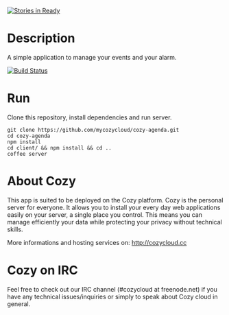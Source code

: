 [![Stories in Ready](https://badge.waffle.io/mycozycloud/cozy-agenda.png?label=ready)](https://waffle.io/mycozycloud/cozy-agenda)  

# Description

A simple application to manage your events and your alarm.

[![Build
Status](https://travis-ci.org/mycozycloud/cozy-agenda.png?branch=master)](https://travis-ci.org/mycozycloud/cozy-agenda)

# Run

Clone this repository, install dependencies and run server.

    git clone https://github.com/mycozycloud/cozy-agenda.git
    cd cozy-agenda
    npm install
    cd client/ && npm install && cd ..
    coffee server

# About Cozy

This app is suited to be deployed on the Cozy platform. Cozy is the personal
server for everyone. It allows you to install your every day web applications
easily on your server, a single place you control. This means you can manage
efficiently your data while protecting your privacy without technical skills.

More informations and hosting services on:
http://cozycloud.cc

# Cozy on IRC

Feel free to check out our IRC channel (#cozycloud at freenode.net) if you 
have any technical issues/inquiries or simply to speak about Cozy cloud in 
general.
